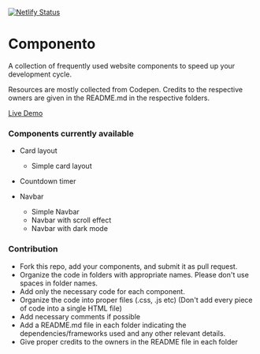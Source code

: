 [![Netlify Status](https://api.netlify.com/api/v1/badges/66adbf0b-e63e-46ff-9906-405f7f07692a/deploy-status)](https://app.netlify.com/sites/webclib/deploys)  
# Componento    
    
A collection of frequently used website components to speed up your development cycle. 
     
Resources are mostly collected from Codepen. Credits to the respective owners are given in the README.md in the respective folders.  
  
[Live Demo](https://componento.netlify.app)
 
   
### Components currently available   

- Card layout
    - Simple card layout   
       
- Countdown timer
   
      
- Navbar
    - Simple Navbar
    - Navbar with scroll effect
    - Navbar with dark mode

### Contribution   
- Fork this repo, add your components, and submit it as pull request. 
- Organize the code in folders with appropriate names. Please don't use spaces in folder names.
- Add only the necessary code for each component.  
- Organize the code into proper files (.css, .js etc) (Don't add every piece of code into a single HTML file)
- Add necessary comments if possible   
- Add a README.md file in each folder indicating the dependencies/frameworks used and any other relevant details.   
- Give proper credits to the owners in the README file in each folder   
   



